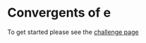 # Convergents of e

To get started please see the [challenge page](https://projecteuler.net/problem=65)
